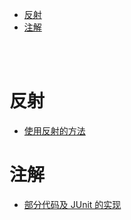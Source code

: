 - [反射](#反射)
- [注解](#注解)

</br></br>


# 反射
- [使用反射的方法](https://github.com/TangBean/SimpleSpring/blob/master/doc/011-%E5%8F%8D%E5%B0%84%E4%B8%8E%E5%86%85%E7%9C%81.md)


# 注解
- [部分代码及 JUnit 的实现](https://zhuanlan.zhihu.com/p/60966151)
